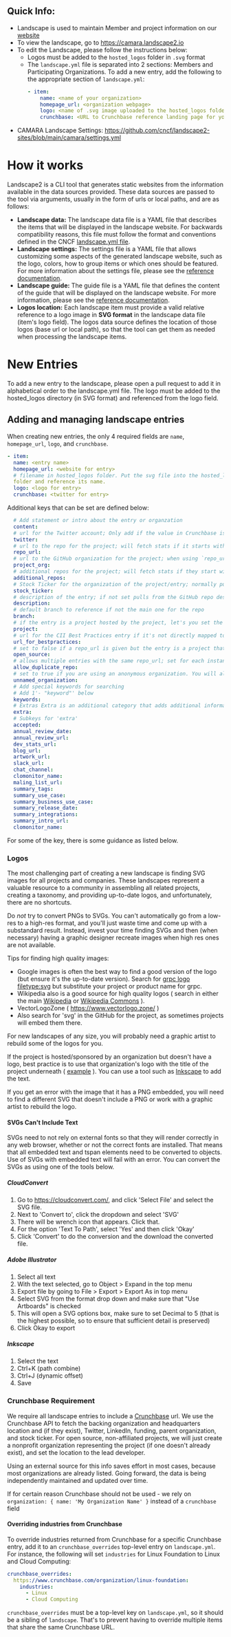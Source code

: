 ## Quick Info:

+ Landscape is used to maintain Member and project information on our [website](https://camaraproject.org)
+ To view the landscape, go to https://camara.landscape2.io
+ To edit the Landscape, please follow the instructions below:
  + Logos must be added to the `hosted_logos` folder in `.svg` format
  + The `landscape.yml` file is separated into 2 sections: Members and Participating Organizations. To add a new entry, add the following to the appropriate section of `landscape.yml`:
    ```yaml
    - item:
        name: <name of your organization>
        homepage_url: <organization webpage>
        logo: <name of .svg image uploaded to the hosted_logos folder>
        crunchbase: <URL to Crunchbase reference landing page for your Org>
    ```
+ CAMARA Landscape Settings: https://github.com/cncf/landscape2-sites/blob/main/camara/settings.yml


# How it works
Landscape2 is a CLI tool that generates static websites from the information available in the data sources provided. These data sources are passed to the tool via arguments, usually in the form of urls or local paths, and are as follows:
+ **Landscape data:** The landscape data file is a YAML file that describes the items that will be displayed in the landscape website. For backwards compatibility reasons, this file must follow the format and conventions defined in the CNCF [landscape.yml file](https://github.com/cncf/landscape/blob/master/landscape.yml).
+ **Landscape settings:** The settings file is a YAML file that allows customizing some aspects of the generated landscape website, such as the logo, colors, how to group items or which ones should be featured. For more information about the settings file, please see the [reference documentation](https://github.com/cncf/landscape2/blob/main/docs/config/settings.yml).
+ **Landscape guide:** The guide file is a YAML file that defines the content of the guide that will be displayed on the landscape website. For more information, please see the [reference documentation](https://github.com/cncf/landscape2/blob/main/docs/config/guide.yml).
+ **Logos location:** Each landscape item must provide a valid relative reference to a logo image in **SVG format** in the landscape data file (item's logo field). The logos data source defines the location of those logos (base url or local path), so that the tool can get them as needed when processing the landscape items.

# New Entries
To add a new entry to the landscape, please open a pull request to add it in alphabetical order to the landscape.yml file. The logo must be added to the hosted_logos directory (in SVG format) and referenced from the logo field.

## Adding and managing landscape entries

When creating new entries, the only 4 required fields are `name`, `homepage_url`, `logo`, and `crunchbase`. 

```yaml
- item:
  name: <entry name>
  homepage_url: <website for entry>
  # filename in hosted_logos folder. Put the svg file into the hosted_logos
  folder and reference its name.
  logo: <logo for entry> 
  crunchbase: <twitter for entry>
```  

Additional keys that can be set are defined below:

```yaml
  # Add statement or intro about the entry or organzation
  content:
  # url for the Twitter account; Only add if the value in Crunchbase is incorrect
  twitter: 
  # url to the repo for the project; will fetch stats if it starts with https://github.com/. If you add a `repo_url` the card will be white instead of grey. 
  repo_url: 
  # url to the GitHub organization for the project; when using `repo_url`, `project_org` can be set pointing to an organization on GitHub, this will have the effect of pulling the information for all the repos belonging to that organization but using `repo_url` for information regarding license and best practices.
  project_org: 
  # additional repos for the project; will fetch stats if they start with https://github.com/
  additional_repos: 
  # Stock Ticker for the organization of the project/entry; normally pulls from Crunchbase but can be overridden here. For delisted and many foreign countries, you'll need to add `stock_ticker` with the value to look up on Yahoo Finance to find the market cap.
  stock_ticker: 
  # description of the entry; if not set pulls from the GitHub repo description
  description: 
  # default branch to reference if not the main one for the repo
  branch: 
  # if the entry is a project hosted by the project, let's you set the maturity level. Should be a value in relations.values.children.id in settings.yml
  project: 
  # url for the CII Best Practices entry if it's not directly mapped to the repo_url
  url_for_bestpractices: 
  # set to false if a repo_url is given but the entry is a project that isn't open source
  open_source: 
  # allows multiple entries with the same repo_url; set for each instance
  allow_duplicate_repo: 
  # set to true if you are using an anonymous organization. You will also need anonymous_organization set in settings.yml
  unnamed_organization:
  # Add special keywords for searching
  # Add 1'- "keyword"' below
  keywords:
  # Extras Extra is an additional category that adds additional information in subkeys that can be defined.
  extra:
  # Subkeys for 'extra'
  accepted:
  annual_review_date:
  annual_review_url: 
  dev_stats_url:
  blog_url:
  artwork_url:
  slack_url: 
  chat_channel:
  clomonitor_name:
  maling_list_url:
  summary_tags:
  summary_use_case:
  summary_business_use_case:
  summary_release_date:
  summary_integrations:
  summary_intro_url:
  clomonitor_name:
```

For some of the key, there is some guidance as listed below.

### Logos

The most challenging part of creating a new landscape is finding SVG images for all projects and companies. These landscapes represent a valuable resource to a community in assembling all related projects, creating a taxonomy, and providing up-to-date logos, and unfortunately, there are no shortcuts.

Do *not* try to convert PNGs to SVGs. You can't automatically go from a low-res to a high-res format, and you'll just waste time and come up with a substandard result. Instead, invest your time finding SVGs and then (when necessary) having a graphic designer recreate images when high res ones are not available.

Tips for finding high quality images:

- Google images is often the best way to find a good version of the logo (but ensure it's the up-to-date version). Search for [grpc logo filetype:svg](https://www.google.com/search?q=grpc+logo&tbs=ift:svg,imgo:1&tbm=isch) but substitute your project or product name for grpc. 
- Wikipedia also is a good source for high quality logos ( search in either the main [Wikipedia](https://en.wikipedia.org/w/index.php?sort=relevance&search=svg&title=Special%3ASearch&profile=advanced&fulltext=1&advancedSearch-current=%7B%7D&ns6=1) or [Wikipedia Commons](https://commons.wikimedia.org/w/index.php?sort=relevance&search=svg&title=Special%3ASearch&profile=advanced&fulltext=1&advancedSearch-current=%7B%7D&ns0=1&ns6=1&ns12=1&ns14=1&ns100=1&ns106=1) ).
- VectorLogoZone ( https://www.vectorlogo.zone/ )
- Also search for 'svg' in the GitHub for the project, as sometimes projects will embed them there.

For new landscapes of any size, you will probably need a graphic artist to rebuild some of the logos for you. 

If the project is hosted/sponsored by an organization but doesn't have a logo, best practice is to use that organization's logo with the title of the project underneath ( [example](https://landscape.cncf.io/selected=netflix-eureka) ). You can use a tool such as [Inkscape](https://inkscape.org/) to add the text.

If you get an error with the image that it has a PNG embedded, you will need to find a different SVG that doesn't include a PNG or work with a graphic artist to rebuild the logo.

#### SVGs Can't Include Text

SVGs need to not rely on external fonts so that they will render correctly in any web browser, whether or not the correct fonts are installed. That means that all embedded text and tspan elements need to be converted to objects. Use of SVGs with embedded text will fail with an error. You can convert the SVGs as using one of the tools below.

##### CloudConvert

1. Go to https://cloudconvert.com/, and click 'Select File' and select the SVG file.
2. Next to 'Convert to', click the dropdown and select 'SVG'
3. There will be wrench icon that appears. Click that.
4. For the option 'Text To Path', select 'Yes' and then click 'Okay'
5. Click 'Convert' to do the conversion and the download the converted file.

##### Adobe Illustrator

1. Select all text
1. With the text selected, go to Object > Expand in the top menu
1. Export file by going to File > Export > Export As in top menu
1. Select SVG from the format drop down and make sure that "Use Artboards" is checked
1. This will open a SVG options box, make sure to set Decimal to 5 (that is the highest possible, so to ensure that sufficient detail is preserved)
1. Click Okay to export

##### Inkscape

1. Select the text
1. Ctrl+K (path combine)
1. Ctrl+J (dynamic offset)
1. Save

### Crunchbase Requirement

We require all landscape entries to include a [Crunchbase](https://www.crunchbase.com/) url. We use the Crunchbase API to fetch the backing organization and headquarters location and (if they exist), Twitter, LinkedIn, funding, parent organization, and stock ticker. For open source, non-affiliated projects, we will just create a nonprofit organization representing the project (if one doesn't already exist), and set the location to the lead developer.

Using an external source for this info saves effort in most cases, because most organizations are already listed. Going forward, the data is being independently maintained and updated over time.

If for certain reason Crunchbase should not be used - we rely on `organization: { name: 'My Organization Name' }` instead of a `crunchbase` field

#### Overriding industries from Crunchbase

To override industries returned from Crunchbase for a specific Crunchbase entry, add it to an `crunchbase_overrides` top-level entry on `landscape.yml`. For instance, the following will set `industries` for Linux Foundation to Linux and Cloud Computing:

```yaml
crunchbase_overrides:
  https://www.crunchbase.com/organization/linux-foundation:
    industries:
      - Linux
      - Cloud Computing
```

`crunchbase_overrides` must be a top-level key on `landscape.yml`, so it should be a sibling of `landscape`. That's to prevent having to override multiple items that share the same Crunchbase URL.
